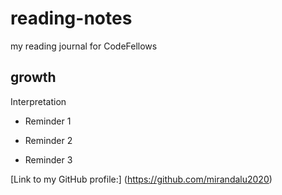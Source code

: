 # reading-notes
my reading journal for CodeFellows

## growth

Interpretation

- Reminder 1

- Reminder 2

- Reminder 3

[Link to my GitHub profile:] (https://github.com/mirandalu2020)

